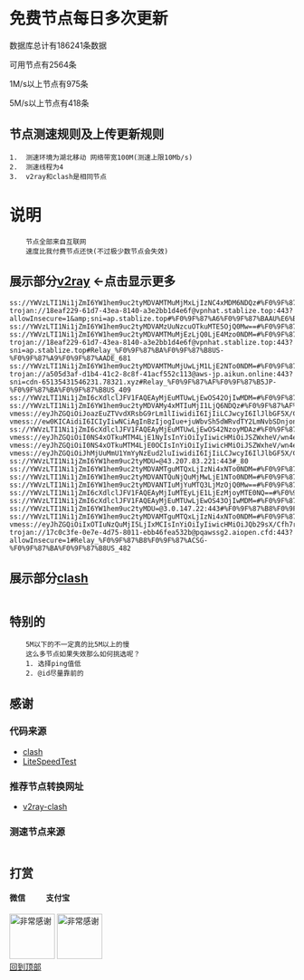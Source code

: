 # 免费节点每日多次更新
数据库总计有186241条数据 

可用节点有2564条

1M/s以上节点有975条 

5M/s以上节点有418条
## 节点测速规则及上传更新规则

```
1.  测速环境为湖北移动 网络带宽100M(测速上限10Mb/s)
2.  测速线程为4
3.  v2ray和clash是相同节点 
```
# 说明
```
    节点全部来自互联网
    速度比我付费节点还快(不过极少数节点会失效)
```

## 展示部分[v2ray](https://github.com/sanzhang007/node_free/blob/main/v2ray.txt) <-点击显示更多

```
ss://YWVzLTI1Ni1jZmI6YW1hem9uc2tyMDVAMTMuMjMxLjIzNC4xMDM6NDQz#%F0%9F%87%AF%F0%9F%87%B5JP_628
trojan://18eaf229-61d7-43ea-8140-a3e2bb1d4e6f@vpnhat.stablize.top:443?allowInsecure=1&amp;sni=ap.stablize.top#%F0%9F%87%A6%F0%9F%87%BAAU%E6%BE%B3%E5%A4%A7%E5%88%A9%E4%BA%9A(youtube%E9%98%BF%E4%BC%9F%E7%A7%91%E6%8A%80)%0D
ss://YWVzLTI1Ni1jZmI6YW1hem9uc2tyMDVAMzUuNzcuOTkuMTE5OjQ0Mw==#%F0%9F%87%AF%F0%9F%87%B5JP_634
ss://YWVzLTI1Ni1jZmI6YW1hem9uc2tyMDVAMTMuMjEzLjQ0LjE4Mzo0NDM=#%F0%9F%87%BA%F0%9F%87%B8US_494
trojan://18eaf229-61d7-43ea-8140-a3e2bb1d4e6f@vpnhat.stablize.top:443?sni=ap.stablize.top#Relay_%F0%9F%87%BA%F0%9F%87%B8US-%F0%9F%87%A9%F0%9F%87%AADE_681
ss://YWVzLTI1Ni1jZmI6YW1hem9uc2tyMDVAMTMuMjUwLjM1LjE2NTo0NDM=#%F0%9F%87%B8%F0%9F%87%ACSG_844
trojan://a505d3af-d1b4-41c2-8c8f-41acf552c113@aws-jp.aikun.online:443?sni=cdn-65135431546231.78321.xyz#Relay_%F0%9F%87%AF%F0%9F%87%B5JP-%F0%9F%87%BA%F0%9F%87%B8US_409
ss://YWVzLTI1Ni1jZmI6cXdlclJFV1FAQEAyMjEuMTUwLjEwOS42OjIwMDM=#%F0%9F%87%B0%F0%9F%87%B7KR_536
ss://YWVzLTI1Ni1jZmI6YW1hem9uc2tyMDVAMy4xMTIuMjI1LjQ6NDQz#%F0%9F%87%AF%F0%9F%87%B5JP_595
vmess://eyJhZGQiOiJoazEuZTVvdXRsbG9rLm1lIiwidiI6IjIiLCJwcyI6IlJlbGF5X/Cfh7rwn4e4VVMt8J+HrfCfh7BIS18xMDg4IiwicG9ydCI6ODAsImlkIjoiMjVkZjQxMzYtMjZiYy00OTBjLThiYzUtNjY0NmE2MWQ0MDRlIiwiYWlkIjoiMCIsIm5ldCI6IndzIiwidHlwZSI6IiIsImhvc3QiOiJoazEuZTVvdXRsbG9rLm1lIiwicGF0aCI6Ii8iLCJ0bHMiOiIifQ==
vmess://ew0KICAidiI6ICIyIiwNCiAgInBzIjogIue+juWbvSh5dWRvdTY2LmNvbSDnjonosYblhY3otLnoioLngrkpIiwNCiAgImFkZCI6ICIxOTIuNzQuMjI5LjIxMCIsDQogICJwb3J0IjogIjUxNTMzIiwNCiAgImlkIjogIjQxODA0OGFmLWEyOTMtNGI5OS05YjBjLTk4Y2EzNTgwZGQyNCIsDQogICJhaWQiOiAiNjQiLA0KICAic2N5IjogImF1dG8iLA0KICAibmV0IjogInRjcCIsDQogICJ0eXBlIjogIm5vbmUiLA0KICAiaG9zdCI6ICIiLA0KICAicGF0aCI6ICIvIiwNCiAgInRscyI6ICIiLA0KICAic25pIjogIiIsDQogICJhbHBuIjogIiINCn0=
ss://YWVzLTI1Ni1jZmI6cXdlclJFV1FAQEAyMjEuMTUwLjEwOS42NzoyMDAz#%F0%9F%87%B0%F0%9F%87%B7KR_465
vmess://eyJhZGQiOiI0NS4xOTkuMTM4LjE1NyIsInYiOiIyIiwicHMiOiJSZWxheV/wn4e68J+HuFVTLfCfh7Pwn4exTkxfMTA5MyIsInBvcnQiOjQ5MTgzLCJpZCI6ImY1MjUwYzRlLWY4NTUtNGVmZi1iNzNjLWEwMjIyNmQ0MmZlNyIsImFpZCI6IjY0IiwibmV0IjoiIiwidHlwZSI6IiIsImhvc3QiOiIiLCJwYXRoIjoiIiwidGxzIjoiIn0=
vmess://eyJhZGQiOiI0NS4xOTkuMTM4LjE0OCIsInYiOiIyIiwicHMiOiJSZWxheV/wn4e68J+HuFVTLfCfh7Pwn4exTkxfMTAwMCIsInBvcnQiOjQ3OTIyLCJpZCI6ImY5ZmEzYTljLWY3ZDUtNDE0Zi04OGU2LTY5NzA1ODVkOTk0OSIsImFpZCI6IjY0IiwibmV0IjoiIiwidHlwZSI6IiIsImhvc3QiOiIiLCJwYXRoIjoiIiwidGxzIjoiIn0=
vmess://eyJhZGQiOiJhMjUuMmU1YmYyNzEud2luIiwidiI6IjIiLCJwcyI6IlJlbGF5X/Cfh7Dwn4e3S1It8J+HsPCfh7dLUl80NzEiLCJwb3J0Ijo4MCwiaWQiOiIzOGI4OTYzOS04NmJiLTRlYjUtYjc2Ni0xODE2NDQ4YzQ3MmUiLCJhaWQiOiIwIiwibmV0Ijoid3MiLCJ0eXBlIjoiIiwiaG9zdCI6ImEyNS4yZTViZjI3MS53aW4iLCJwYXRoIjoiLyIsInRscyI6IiJ9
ss://YWVzLTI1Ni1jZmI6YW1hem9uc2tyMDU=@43.207.83.221:443#_80
ss://YWVzLTI1Ni1jZmI6YW1hem9uc2tyMDVAMTguMTQxLjIzNi4xNTo0NDM=#%F0%9F%87%B8%F0%9F%87%ACSG_793
ss://YWVzLTI1Ni1jZmI6YW1hem9uc2tyMDVANTQuNjQuMjMwLjE1NTo0NDM=#%F0%9F%87%AF%F0%9F%87%B5JP_460
ss://YWVzLTI1Ni1jZmI6YW1hem9uc2tyMDVANTIuMjYuMTQ3LjMzOjQ0Mw==#%F0%9F%87%BA%F0%9F%87%B8US_631
ss://YWVzLTI1Ni1jZmI6cXdlclJFV1FAQEAyMjIuMTEyLjE1LjEzMjoyMTE0NQ==#%F0%9F%87%B0%F0%9F%87%B7KR_706
ss://YWVzLTI1Ni1jZmI6cXdlclJFV1FAQEAyMjEuMTUwLjEwOS43OjIwMDM=#%F0%9F%87%B0%F0%9F%87%B7KR_458
ss://YWVzLTI1Ni1jZmI6YW1hem9uc2tyMDU=@3.0.147.22:443#%F0%9F%87%B8%F0%9F%87%ACSG_454
ss://YWVzLTI1Ni1jZmI6YW1hem9uc2tyMDVAMTguMTQxLjIzNi4xNTo0NDM=#%F0%9F%87%B8%F0%9F%87%ACSG_853
vmess://eyJhZGQiOiIxOTIuNzQuMjI5LjIxMCIsInYiOiIyIiwicHMiOiJQb29sX/Cfh7rwn4e4VVNfOTIzIiwicG9ydCI6NTE1MzMsImlkIjoiNDE4MDQ4YWYtYTI5My00Yjk5LTliMGMtOThjYTM1ODBkZDI0IiwiYWlkIjoiNjQiLCJuZXQiOiIiLCJ0eXBlIjoiIiwiaG9zdCI6IiIsInBhdGgiOiIiLCJ0bHMiOiIifQ==
trojan://17c0c3fe-0e7e-4d75-8011-ebb46fea532b@pqawssg2.aiopen.cfd:443?allowInsecure=1#Relay_%F0%9F%87%B8%F0%9F%87%ACSG-%F0%9F%87%BA%F0%9F%87%B8US_482

```

## 展示部分[clash](https://github.com/sanzhang007/node_free/blob/main/clash.yaml)

```yaml
```
## 特别的

```
    5M以下的不一定真的比5M以上的慢
    这么多节点如果失效那么如何挑选呢？
    1. 选择ping值低
    2. @id尽量靠前的
```

## 感谢
### 代码来源
- [clash](https://github.com/Dreamacro/clash)
- [LiteSpeedTest](https://github.com/xxf098/LiteSpeedTest)

### 推荐节点转换网址
- [v2ray-clash](https://v1.v2rayse.com/v2ray-clash)


### 测速节点来源
```

```

## 打赏

#### 微信 &nbsp;&nbsp;&nbsp;&nbsp;&nbsp;&nbsp;&nbsp;&nbsp;&nbsp;&nbsp;支付宝 
<img src="https://github.com/sanzhang007/node_free/blob/main/png/weixin.png" width="80px" alt="非常感谢">&nbsp;<img src="https://github.com/sanzhang007/node_free/blob/main/png/alipay.png" width="80px" alt="非常感谢">
</br>
[回到顶部](#readme)
